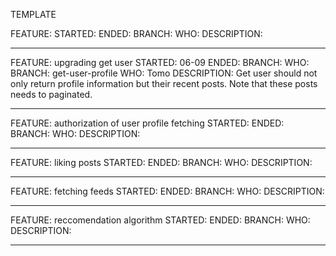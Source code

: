 TEMPLATE

FEATURE: 
STARTED:
ENDED: 
BRANCH:
WHO:
DESCRIPTION:
__________________________________________________________________

FEATURE: upgrading get user 
STARTED: 06-09
ENDED: 
BRANCH:
WHO:
BRANCH: get-user-profile
WHO: Tomo
DESCRIPTION:
Get user should not only return profile information but their recent posts.
Note that these posts needs to paginated.
__________________________________________________________________

FEATURE: authorization of user profile fetching
STARTED:
ENDED: 
BRANCH:
WHO:
DESCRIPTION:
__________________________________________________________________

FEATURE: liking posts
STARTED:
ENDED: 
BRANCH:
WHO:
DESCRIPTION:
__________________________________________________________________

FEATURE: fetching feeds
STARTED:
ENDED: 
BRANCH:
WHO:
DESCRIPTION:
__________________________________________________________________

FEATURE: reccomendation algorithm 
STARTED:
ENDED: 
BRANCH:
WHO:
DESCRIPTION:
__________________________________________________________________